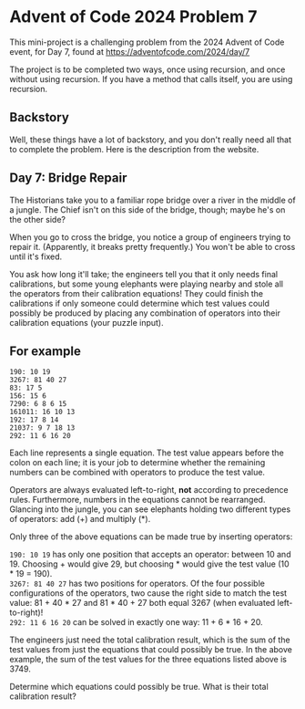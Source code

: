 # Advent of Code 2024 Problem 7

This mini-project is a challenging problem from the 2024 Advent of Code
event, for Day 7, found at https://adventofcode.com/2024/day/7

The project is to be completed two ways, once using recursion, and once
without using recursion. If you have a method that calls itself, you are
using recursion.

## Backstory
Well, these things have a lot of backstory, and you don't really need all
that to complete the problem. Here is the description from the website.

## Day 7: Bridge Repair

The Historians take you to a familiar rope bridge over a river in the middle
of a jungle. The Chief isn't on this side of the bridge, though; maybe he's
on the other side?

When you go to cross the bridge, you notice a group of engineers trying to
repair it. (Apparently, it breaks pretty frequently.) You won't be able to
cross until it's fixed.

You ask how long it'll take; the engineers tell you that it only needs final
calibrations, but some young elephants were playing nearby and stole all the
operators from their calibration equations! They could finish the calibrations
if only someone could determine which test values could possibly be produced
by placing any combination of operators into their calibration equations
(your puzzle input).

## For example

`190: 10 19`<br>
`3267: 81 40 27`<br>
`83: 17 5`<br>
`156: 15 6`<br>
`7290: 6 8 6 15`<br>
`161011: 16 10 13`<br>
`192: 17 8 14`<br>
`21037: 9 7 18 13`<br>
`292: 11 6 16 20`<br>

Each line represents a single equation. The test value appears before the
colon on each line; it is your job to determine whether the remaining numbers
can be combined with operators to produce the test value.

Operators are always evaluated left-to-right, **not** according to precedence rules.
Furthermore, numbers in the equations cannot be rearranged. Glancing into the
jungle, you can see elephants holding two different types of operators:
add (+) and multiply (*).

Only three of the above equations can be made true by inserting operators:

`190: 10 19` has only one position that accepts an operator: between 10 and 19.
Choosing + would give 29, but choosing * would give the test value
(10 * 19 = 190).<br>
`3267: 81 40 27` has two positions for operators. Of the four possible
configurations of the operators, two cause the right side to match the
test value: 81 + 40 * 27 and 81 * 40 + 27 both equal 3267 (when evaluated
left-to-right)!<br>
`292: 11 6 16 20` can be solved in exactly one way: 11 + 6 * 16 + 20.

The engineers just need the total calibration result, which is the sum of
the test values from just the equations that could possibly be true. In the
above example, the sum of the test values for the three equations listed
above is 3749.

Determine which equations could possibly be true. What is their total
calibration result?
